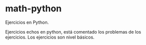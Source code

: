# math-python
Ejercicios en Python.


Ejercicios echos en python, está comentado los problemas de los ejercicios.
Los ejercicios son nivel básicos.
